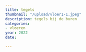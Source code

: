 ```yaml
---
title: tegels
thumbnail: "/upload/vloer1-1.jpeg"
description: tegels bij de buren
categories:
- vloeren
year: 2022
date: 

---
```

